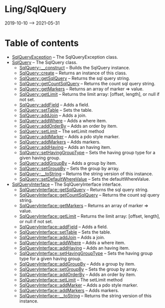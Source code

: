 Ling/SqlQuery
================
2019-10-10 --> 2021-05-31




Table of contents
===========

- [SqlQueryException](https://github.com/lingtalfi/SqlQuery/blob/master/doc/api/Ling/SqlQuery/Exception/SqlQueryException.md) &ndash; The SqlQueryException class.
- [SqlQuery](https://github.com/lingtalfi/SqlQuery/blob/master/doc/api/Ling/SqlQuery/SqlQuery.md) &ndash; The SqlQuery class.
    - [SqlQuery::__construct](https://github.com/lingtalfi/SqlQuery/blob/master/doc/api/Ling/SqlQuery/SqlQuery/__construct.md) &ndash; Builds the SqlQuery instance.
    - [SqlQuery::create](https://github.com/lingtalfi/SqlQuery/blob/master/doc/api/Ling/SqlQuery/SqlQuery/create.md) &ndash; Returns an instance of this class.
    - [SqlQuery::getSqlQuery](https://github.com/lingtalfi/SqlQuery/blob/master/doc/api/Ling/SqlQuery/SqlQuery/getSqlQuery.md) &ndash; Returns the sql query string.
    - [SqlQuery::getCountSqlQuery](https://github.com/lingtalfi/SqlQuery/blob/master/doc/api/Ling/SqlQuery/SqlQuery/getCountSqlQuery.md) &ndash; Returns the count sql query string.
    - [SqlQuery::getMarkers](https://github.com/lingtalfi/SqlQuery/blob/master/doc/api/Ling/SqlQuery/SqlQuery/getMarkers.md) &ndash; Returns an array of marker => value.
    - [SqlQuery::getLimit](https://github.com/lingtalfi/SqlQuery/blob/master/doc/api/Ling/SqlQuery/SqlQuery/getLimit.md) &ndash; Returns the limit array: [offset, length], or null if not set.
    - [SqlQuery::addField](https://github.com/lingtalfi/SqlQuery/blob/master/doc/api/Ling/SqlQuery/SqlQuery/addField.md) &ndash; Adds a field.
    - [SqlQuery::setTable](https://github.com/lingtalfi/SqlQuery/blob/master/doc/api/Ling/SqlQuery/SqlQuery/setTable.md) &ndash; Sets the table.
    - [SqlQuery::addJoin](https://github.com/lingtalfi/SqlQuery/blob/master/doc/api/Ling/SqlQuery/SqlQuery/addJoin.md) &ndash; Adds a join.
    - [SqlQuery::addWhere](https://github.com/lingtalfi/SqlQuery/blob/master/doc/api/Ling/SqlQuery/SqlQuery/addWhere.md) &ndash; Adds a where item.
    - [SqlQuery::addOrderBy](https://github.com/lingtalfi/SqlQuery/blob/master/doc/api/Ling/SqlQuery/SqlQuery/addOrderBy.md) &ndash; Adds an order by item.
    - [SqlQuery::setLimit](https://github.com/lingtalfi/SqlQuery/blob/master/doc/api/Ling/SqlQuery/SqlQuery/setLimit.md) &ndash; The setLimit method
    - [SqlQuery::addMarker](https://github.com/lingtalfi/SqlQuery/blob/master/doc/api/Ling/SqlQuery/SqlQuery/addMarker.md) &ndash; Adds a pdo style marker.
    - [SqlQuery::addMarkers](https://github.com/lingtalfi/SqlQuery/blob/master/doc/api/Ling/SqlQuery/SqlQuery/addMarkers.md) &ndash; Adds markers.
    - [SqlQuery::addHaving](https://github.com/lingtalfi/SqlQuery/blob/master/doc/api/Ling/SqlQuery/SqlQuery/addHaving.md) &ndash; Adds an having item.
    - [SqlQuery::setHavingGroupType](https://github.com/lingtalfi/SqlQuery/blob/master/doc/api/Ling/SqlQuery/SqlQuery/setHavingGroupType.md) &ndash; Sets the having group type for a given having group.
    - [SqlQuery::addGroupBy](https://github.com/lingtalfi/SqlQuery/blob/master/doc/api/Ling/SqlQuery/SqlQuery/addGroupBy.md) &ndash; Adds a group by item.
    - [SqlQuery::setGroupBy](https://github.com/lingtalfi/SqlQuery/blob/master/doc/api/Ling/SqlQuery/SqlQuery/setGroupBy.md) &ndash; Sets the group by array.
    - [SqlQuery::__toString](https://github.com/lingtalfi/SqlQuery/blob/master/doc/api/Ling/SqlQuery/SqlQuery/__toString.md) &ndash; Returns the string version of this instance.
    - [SqlQuery::setDefaultWhereValue](https://github.com/lingtalfi/SqlQuery/blob/master/doc/api/Ling/SqlQuery/SqlQuery/setDefaultWhereValue.md) &ndash; Sets the defaultWhereValue.
- [SqlQueryInterface](https://github.com/lingtalfi/SqlQuery/blob/master/doc/api/Ling/SqlQuery/SqlQueryInterface.md) &ndash; The SqlQueryInterface interface.
    - [SqlQueryInterface::getSqlQuery](https://github.com/lingtalfi/SqlQuery/blob/master/doc/api/Ling/SqlQuery/SqlQueryInterface/getSqlQuery.md) &ndash; Returns the sql query string.
    - [SqlQueryInterface::getCountSqlQuery](https://github.com/lingtalfi/SqlQuery/blob/master/doc/api/Ling/SqlQuery/SqlQueryInterface/getCountSqlQuery.md) &ndash; Returns the count sql query string.
    - [SqlQueryInterface::getMarkers](https://github.com/lingtalfi/SqlQuery/blob/master/doc/api/Ling/SqlQuery/SqlQueryInterface/getMarkers.md) &ndash; Returns an array of marker => value.
    - [SqlQueryInterface::getLimit](https://github.com/lingtalfi/SqlQuery/blob/master/doc/api/Ling/SqlQuery/SqlQueryInterface/getLimit.md) &ndash; Returns the limit array: [offset, length], or null if not set.
    - [SqlQueryInterface::addField](https://github.com/lingtalfi/SqlQuery/blob/master/doc/api/Ling/SqlQuery/SqlQueryInterface/addField.md) &ndash; Adds a field.
    - [SqlQueryInterface::setTable](https://github.com/lingtalfi/SqlQuery/blob/master/doc/api/Ling/SqlQuery/SqlQueryInterface/setTable.md) &ndash; Sets the table.
    - [SqlQueryInterface::addJoin](https://github.com/lingtalfi/SqlQuery/blob/master/doc/api/Ling/SqlQuery/SqlQueryInterface/addJoin.md) &ndash; Adds a join.
    - [SqlQueryInterface::addWhere](https://github.com/lingtalfi/SqlQuery/blob/master/doc/api/Ling/SqlQuery/SqlQueryInterface/addWhere.md) &ndash; Adds a where item.
    - [SqlQueryInterface::addHaving](https://github.com/lingtalfi/SqlQuery/blob/master/doc/api/Ling/SqlQuery/SqlQueryInterface/addHaving.md) &ndash; Adds an having item.
    - [SqlQueryInterface::setHavingGroupType](https://github.com/lingtalfi/SqlQuery/blob/master/doc/api/Ling/SqlQuery/SqlQueryInterface/setHavingGroupType.md) &ndash; Sets the having group type for a given having group.
    - [SqlQueryInterface::addGroupBy](https://github.com/lingtalfi/SqlQuery/blob/master/doc/api/Ling/SqlQuery/SqlQueryInterface/addGroupBy.md) &ndash; Adds a group by item.
    - [SqlQueryInterface::setGroupBy](https://github.com/lingtalfi/SqlQuery/blob/master/doc/api/Ling/SqlQuery/SqlQueryInterface/setGroupBy.md) &ndash; Sets the group by array.
    - [SqlQueryInterface::addOrderBy](https://github.com/lingtalfi/SqlQuery/blob/master/doc/api/Ling/SqlQuery/SqlQueryInterface/addOrderBy.md) &ndash; Adds an order by item.
    - [SqlQueryInterface::setLimit](https://github.com/lingtalfi/SqlQuery/blob/master/doc/api/Ling/SqlQuery/SqlQueryInterface/setLimit.md) &ndash; The setLimit method
    - [SqlQueryInterface::addMarker](https://github.com/lingtalfi/SqlQuery/blob/master/doc/api/Ling/SqlQuery/SqlQueryInterface/addMarker.md) &ndash; Adds a pdo style marker.
    - [SqlQueryInterface::addMarkers](https://github.com/lingtalfi/SqlQuery/blob/master/doc/api/Ling/SqlQuery/SqlQueryInterface/addMarkers.md) &ndash; Adds markers.
    - [SqlQueryInterface::__toString](https://github.com/lingtalfi/SqlQuery/blob/master/doc/api/Ling/SqlQuery/SqlQueryInterface/__toString.md) &ndash; Returns the string version of this instance.




